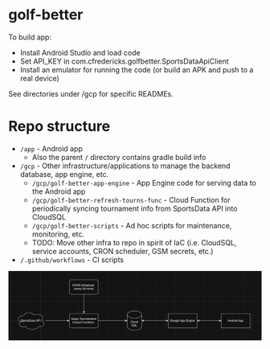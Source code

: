 # golf-better

To build app:
- Install Android Studio and load code
- Set API_KEY in com.cfredericks.golfbetter.SportsDataApiClient
- Install an emulator for running the code (or build an APK and push to a real device)

See directories under /gcp for specific READMEs.

# Repo structure

- `/app` - Android app
  - Also the parent `/` directory contains gradle build info
- `/gcp` - Other infrastructure/applications to manage the backend database, app engine, etc.
  - `/gcp/golf-better-app-engine` - App Engine code for serving data to the Android app
  - `/gcp/golf-better-refresh-tourns-func` - Cloud Function for periodically syncing tournament info from SportsData API into CloudSQL
  - `/gcp/golf-better-scripts` - Ad hoc scripts for maintenance, monitoring, etc.
  - TODO: Move other infra to repo in spirit of IaC (i.e. CloudSQL, service accounts, CRON scheduler, GSM secrets, etc.)
- `/.github/workflows` - CI scripts

![System Diagram](system-diagram.png)